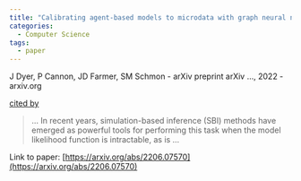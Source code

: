 ```yaml
---
title: "Calibrating agent-based models to microdata with graph neural networks"
categories:
  - Computer Science
tags:
  - paper
---
```

J Dyer, P Cannon, JD Farmer, SM Schmon - arXiv preprint arXiv …, 2022 - arxiv.org

[cited by](https://scholar.google.com/scholar?cites=789365223049490404&as_sdt=5,44&sciodt=0,44&hl=en&num=20)

>… In recent years, simulation-based inference (SBI) methods have emerged as powerful tools for performing this task when the model likelihood function is intractable, as is …

Link to paper: [https://arxiv.org/abs/2206.07570](https://arxiv.org/abs/2206.07570)
